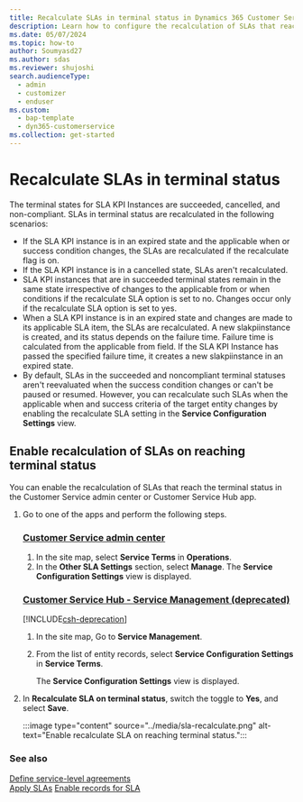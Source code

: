 ```yaml
---
title: Recalculate SLAs in terminal status in Dynamics 365 Customer Service
description: Learn how to configure the recalculation of SLAs that reach the terminal status in Dynamics 365 Customer Service.
ms.date: 05/07/2024
ms.topic: how-to
author: Soumyasd27
ms.author: sdas
ms.reviewer: shujoshi
search.audienceType: 
  - admin
  - customizer
  - enduser
ms.custom: 
  - bap-template
  - dyn365-customerservice
ms.collection: get-started
---
```


# Recalculate SLAs in terminal status

The terminal states for SLA KPI Instances are succeeded, cancelled, and non-compliant. SLAs in terminal status are recalculated in the following scenarios:

- If the SLA KPI instance is in an expired state and the applicable when or success condition changes, the SLAs are recalculated if the recalculate flag is on.
- If the SLA KPI instance is in a cancelled state, SLAs aren't recalculated.
- SLA KPI instances that are in succeeded terminal states remain in the same state irrespective of changes to the applicable from or when conditions if the recalculate SLA option is set to no. Changes occur only if the recalculate SLA option is set to yes.
- When a SLA KPI instance is in an expired state and changes are made to its applicable SLA item, the SLAs are recalculated. A new slakpiinstance is created, and its status depends on the failure time. Failure time is calculated from the applicable from field. If the SLA KPI Instance has passed the specified failure time, it creates a new slakpiinstance in an expired state.
- By default, SLAs in the succeeded and noncompliant terminal statuses aren't reevaluated when the success condition changes or can't be paused or resumed. However, you can recalculate such SLAs when the applicable when and success criteria of the target entity changes by enabling the recalculate SLA setting in the **Service Configuration Settings** view.

## Enable recalculation of SLAs on reaching terminal status

You can enable the recalculation of SLAs that reach the terminal status in the Customer Service admin center or Customer Service Hub app.

1. Go to one of the apps and perform the following steps.

   ### [Customer Service admin center](#tab/customerserviceadmincenter)

    1. In the site map, select **Service Terms** in **Operations**.
    1. In the **Other SLA Settings** section, select **Manage**.
        The **Service Configuration Settings** view is displayed.

   ### [Customer Service Hub - Service Management (deprecated)](#tab/customerservicehub)

    [!INCLUDE[csh-deprecation](../../includes/csh-deprecation.md)]

    1. In the site map, Go to **Service Management**.
    1. From the list of entity records, select **Service Configuration Settings** in **Service Terms**.

        The **Service Configuration Settings** view is displayed.

2. In **Recalculate SLA on terminal status**, switch the toggle to **Yes**, and select **Save**.

    :::image type="content" source="../media/sla-recalculate.png" alt-text="Enable recalculate SLA on reaching terminal status.":::



### See also

[Define service-level agreements](define-service-level-agreements.md)  
[Apply SLAs](apply-slas.md#apply-slas) 
[Enable records for SLA](enable-entities-service-level-agreements.md)  
